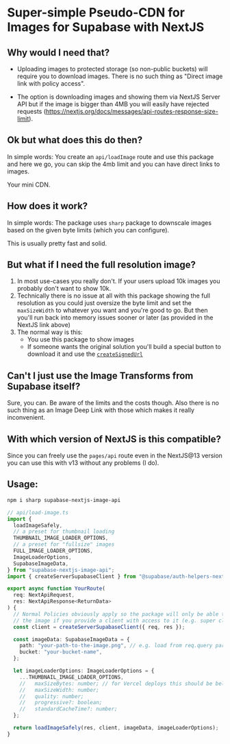 # Super-simple Pseudo-CDN for Images for Supabase with NextJS

## Why would I need that?

- Uploading images to protected storage (so non-public buckets) will require you to download images.
  There is no such thing as "Direct image link with policy access".

- The option is downloading images and showing them via NextJS Server API but if the image is bigger than 4MB you will easily have rejected requests (https://nextjs.org/docs/messages/api-routes-response-size-limit).

## Ok but what does this do then?

In simple words: You create an `api/loadImage` route and use this package and here we go, you can skip the 4mb limit and you can have direct links to images.

Your mini CDN.

## How does it work?

In simple words: The package uses `sharp` package to downscale images based on the given byte limits (which you can configure).

This is usually pretty fast and solid.

## But what if I need the full resolution image?

1. In most use-cases you really don't. If your users upload 10k images you probably don't want to show 10k.
2. Technically there is no issue at all with this package showing the full resolution as you could just oversize the byte limit and set the `maxSizeWidth` to whatever you want and you're good to go. But then you'll run back into memory issues sooner or later (as provided in the NextJS link above)
3. The normal way is this:
   - You use this package to show images
   - If someone wants the original solution you'll build a special button to download it and use the [`createSignedUrl`](https://supabase.com/docs/reference/javascript/storge-from-createsignedurls)

## Can't I just use the Image Transforms from Supabase itself?

Sure, you can. Be aware of the limits and the costs though. Also there is no such thing as an Image Deep Link with those which makes it really inconvenient.

## With which version of NextJS is this compatible?

Since you can freely use the `pages/api` route even in the NextJS@13 version
you can use this with v13 without any problems (I do).

## Usage:

```bash
npm i sharp supabase-nextjs-image-api
```

```typescript
// api/load-image.ts
import {
  loadImageSafely,
  // a preset for thumbnail loading
  THUMBNAIL_IMAGE_LOADER_OPTIONS,
  // a preset for "fullsize" images
  FULL_IMAGE_LOADER_OPTIONS,
  ImageLoaderOptions,
  SupabaseImageData,
} from "supabase-nextjs-image-api";
import { createServerSupabaseClient } from "@supabase/auth-helpers-nextjs";

export async function YourRoute(
  req: NextApiRequest,
  res: NextApiResponse<ReturnData>
) {
  // Normal Policies obviously apply so the package will only be able to grab
  // the image if you provide a client with access to it (e.g. super client)
  const client = createServerSupabaseClient({ req, res });

  const imageData: SupabaseImageData = {
    path: "your-path-to-the-image.png", // e.g. load from req.query parameter
    bucket: "your-bucket-name",
  };

  let imageLoaderOptions: ImageLoaderOptions = {
    ...THUMBNAIL_IMAGE_LOADER_OPTIONS,
    //   maxSizeBytes: number; // for Vercel deploys this should be below 4mb
    //   maxSizeWidth: number;
    //   quality: number;
    //   progressive?: boolean;
    //   standardCacheTime?: number;
  };

  return loadImageSafely(res, client, imageData, imageLoaderOptions);
}
```
